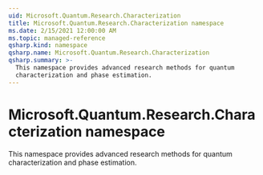 ```yaml
---
uid: Microsoft.Quantum.Research.Characterization
title: Microsoft.Quantum.Research.Characterization namespace
ms.date: 2/15/2021 12:00:00 AM
ms.topic: managed-reference
qsharp.kind: namespace
qsharp.name: Microsoft.Quantum.Research.Characterization
qsharp.summary: >-
  This namespace provides advanced research methods for quantum
  characterization and phase estimation.
---
```


# Microsoft.Quantum.Research.Characterization namespace

This namespace provides advanced research methods for quantumcharacterization and phase estimation.

